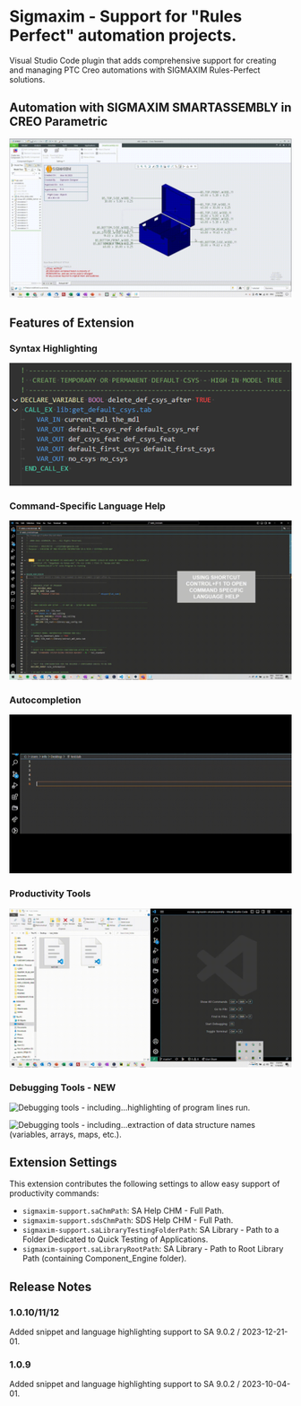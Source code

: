 # Sigmaxim - Support for "Rules Perfect" automation projects.

Visual Studio Code plugin that adds comprehensive support for creating and managing PTC Creo automations with SIGMAXIM Rules-Perfect solutions.

## Automation with SIGMAXIM SMARTASSEMBLY in CREO Parametric
![Automation](images/automation.gif)

## Features of Extension

### Syntax Highlighting 
![Syntax Highlighting for .tab, sel_list.txt, config.pro, config.sup, .dtl, .cfg files, etc.](images/syntax_highlighting.gif)

### Command-Specific Language Help 
![Open the Smartassembly or other .chm files directly to the relevant page / material.](images/language_help.gif)

### Autocompletion 
![Autocompletion for .tab, sel_list.txt, config.pro, config.sup, .dtl, .cfg files, etc.](images/autocompletion.gif)

### Productivity Tools
![Productivity tools - including...sel_list.txt creation (including auto listing of all tab files or subdirectories in a path), as well as re-organization of sel_list files for improved readability.](images/productivity.gif)

### Debugging Tools - NEW
![Debugging tools - including...highlighting of program lines run.](images/highlighting_lines_run.gif)

![Debugging tools - including...extraction of data structure names (variables, arrays, maps, etc.).](images/data_structure_names.gif)


## Extension Settings
This extension contributes the following settings to allow easy support of productivity commands:

* `sigmaxim-support.saChmPath`: SA Help CHM - Full Path.
* `sigmaxim-support.sdsChmPath`: SDS Help CHM - Full Path.
* `sigmaxim-support.saLibraryTestingFolderPath`: SA Library - Path to a Folder Dedicated to Quick Testing of Applications.
* `sigmaxim-support.saLibraryRootPath`: SA Library - Path to Root Library Path (containing Component_Engine folder).

## Release Notes

### 1.0.10/11/12
Added snippet and language highlighting support to SA 9.0.2 / 2023-12-21-01.

### 1.0.9
Added snippet and language highlighting support to SA 9.0.2 / 2023-10-04-01.

